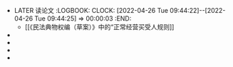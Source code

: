 - LATER 读论文
  :LOGBOOK:
  CLOCK: [2022-04-26 Tue 09:44:22]--[2022-04-26 Tue 09:44:25] =>  00:00:03
  :END:
	- [[《民法典物权编（草案）》中的“正常经营买受人规则]]
-
-
-
-